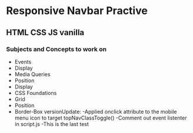 # Responsive Navbar Practive
## HTML CSS JS vanilla 

### Subjects and Concepts to work on
- Events
- Display
- Media Queries
- Position
- Display
- CSS Foundations 
- Grid
- Position
- Border-Box 
versionUpdate: 
-Applied onclick attribute to the mobile menu icon to target topNavClassToggle()
-Comment out event listenter in script.js
-This is the last test
